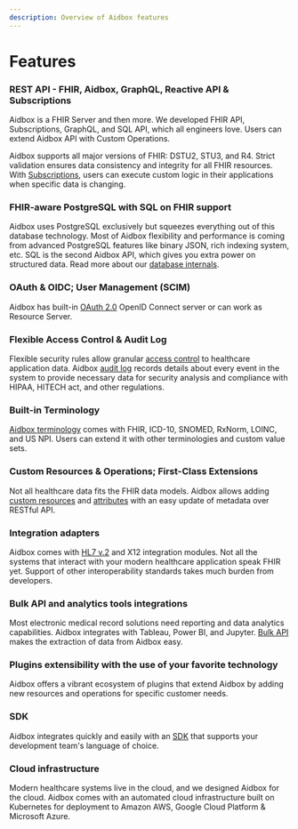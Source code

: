 ```yaml
---
description: Overview of Aidbox features
---
```


# Features

### REST API - FHIR, Aidbox, GraphQL, Reactive API & Subscriptions

Aidbox is a FHIR Server and then more. We developed FHIR API, Subscriptions, GraphQL, and SQL API, which all engineers love. Users can extend Aidbox API with Custom Operations.

Aidbox supports all major versions of FHIR: DSTU2, STU3, and R4. Strict validation ensures data consistency and integrity for all FHIR resources. With [Subscriptions](https://docs.aidbox.app/advanced/reactive-api-and-subscriptions/subscriptions-1), users can execute custom logic in their applications when specific data is changing.

### FHIR-aware PostgreSQL with SQL on FHIR support

Aidbox uses PostgreSQL exclusively but squeezes everything out of this database technology. Most of Aidbox flexibility and performance is coming from advanced PostgreSQL features like binary JSON, rich indexing system, etc. SQL is the second Aidbox API, which gives you extra power on structured data. Read more about our [database internals](https://docs.aidbox.app/basic-concepts/database).

### OAuth & OIDC; User Management \(SCIM\)

Aidbox has built-in [OAuth 2.0](https://docs.aidbox.app/auth-betta) OpenID Connect server or can work as Resource Server.

### Flexible Access Control & Audit Log

Flexible security rules allow granular [access control](https://docs.aidbox.app/security/access-policy) to healthcare application data. Aidbox [audit log](https://docs.aidbox.app/administration/logging-and-audit) records details about every event in the system to provide necessary data for security analysis and compliance with HIPAA, HITECH act, and other regulations.

### Built-in Terminology

[Aidbox terminology](https://docs.aidbox.app/terminology/terminology-api) comes with FHIR, ICD-10, SNOMED, RxNorm, LOINC, and US NPI. Users can extend it with other terminologies and custom value sets.

### Custom Resources & Operations; First-Class Extensions

Not all healthcare data fits the FHIR data models. Aidbox allows adding [custom resources](https://docs.aidbox.app/advanced/custom-resources/getting-started-with-custom-resources) and [attributes](https://docs.aidbox.app/advanced/first-class-extensions) with an easy update of metadata over RESTful API.

### Integration adapters

Aidbox comes with [HL7 v.2](https://docs.aidbox.app/integrations/hl7-v2-integration) and X12 integration modules. Not all the systems that interact with your modern healthcare application speak FHIR yet. Support of other interoperability standards takes much burden from developers.

### Bulk API and analytics tools integrations

Most electronic medical record solutions need reporting and data analytics capabilities. Aidbox integrates with Tableau, Power BI, and Jupyter. [Bulk API](https://docs.aidbox.app/basic-concepts/bulk-api-1) makes the extraction of data from Aidbox easy.

### Plugins extensibility with the use of your favorite technology

Aidbox offers a vibrant ecosystem of plugins that extend Aidbox by adding new resources and operations for specific customer needs.

### SDK

Aidbox integrates quickly and easily with an [SDK](https://docs.aidbox.app/aidbox-sdk) that supports your development team's language of choice.

### Cloud infrastructure

Modern healthcare systems live in the cloud, and we designed Aidbox for the cloud. Aidbox comes with an automated cloud infrastructure built on Kubernetes for deployment to Amazon AWS, Google Cloud Platform & Microsoft Azure.

